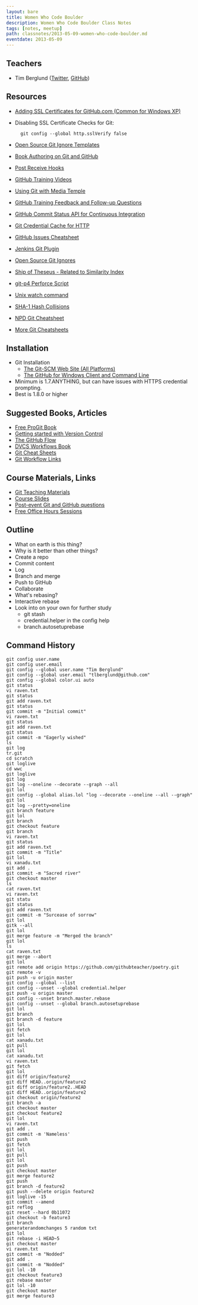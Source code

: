 ```yaml
---
layout: bare
title: Women Who Code Boulder
description: Women Who Code Boulder Class Notes
tags: [notes, meetup]
path: classnotes/2013-05-09-women-who-code-boulder.md
eventdate: 2013-05-09
---
```


## Teachers
* Tim Berglund ([Twitter](http://twitter.com/tlberglund), [GitHub](https://github.com/tlberglund))

## Resources

* [Adding SSL Certificates for GitHub.com (Common for Windows XP)](http://stackoverflow.com/questions/3777075/https-github-access/4454754#4454754)
* Disabling SSL Certificate Checks for Git:

        git config --global http.sslVerify false
* [Open Source Git Ignore Templates](https://github.com/github/gitignore)
* [Book Authoring on Git and GitHub](http://teach.github.com/articles/book-authoring-using-git-and-github/)
* [Post Receive Hooks](https://help.github.com/articles/post-receive-hooks)
* [GitHub Training Videos](http://training.github.com/resources/videos/)
* [Using Git with Media Temple](http://carl-topham.com/theblog/post/using-git-media-temple/)
* [GitHub Training Feedback and Follow-up Questions](https://github.com/githubtraining/feedback/issues?state=open)
* [GitHub Commit Status API for Continuous Integration](https://github.com/blog/1227-commit-status-api)
* [Git Credential Cache for HTTP](http://teach.github.com/articles/lesson-git-credential-cache/)
* [GitHub Issues Cheatsheet](http://teach.github.com/articles/github-issues-cheatsheet/)
* [Jenkins Git Plugin](https://wiki.jenkins-ci.org/display/JENKINS/Git+Plugin)
* [Open Source Git Ignores](https://github.com/github/gitignore)
* [Ship of Theseus - Related to Similarity Index](http://en.wikipedia.org/wiki/Ship_of_Theseus)
* [git-p4 Perforce Script](http://kb.perforce.com/article/1417/git-p4)
* [Unix watch command](http://en.wikipedia.org/wiki/Watch_(Unix))
* [SHA-1 Hash Collisions](http://git-scm.com/book/ch6-1.html#A-SHORT-NOTE-ABOUT-SHA-1)
* [NPD Git Cheatsheet](http://ndpsoftware.com/git-cheatsheet.html)
* [More Git Cheatsheets](http://teach.github.com/articles/git-cheatsheets/)

## Installation
* Git Installation
    * [The Git-SCM Web Site (All Platforms)](http://git-scm.com)
    * [The GitHub for Windows Client and Command Line](http://windows.github.com)
* Minimum is 1.7.ANYTHING, but can have issues with HTTPS credential prompting.
* Best is 1.8.0 or higher

## Suggested Books, Articles
* [Free ProGit Book](http://git-scm.com/book)
* [Getting started with Version Control](http://teach.github.com/articles/lesson-new-to-version-control/)
* [The GitHub Flow](http://scottchacon.com/2011/08/31/github-flow.html)
* [DVCS Workflows Book](https://github.com/zkessin/dvcs-workflows)
* [Git Cheat Sheets](http://teach.github.com/articles/git-cheatsheets/)
* [Git Workflow Links](https://pinboard.in/u:matthew.mccullough/t:git+workflow)

## Course Materials, Links
* [Git Teaching Materials](http://teach.github.com)
* [Course Slides](http://teach.github.com/articles/course-slides/)
* [Post-event Git and GitHub questions](https://github.com/githubtraining/feedback/)
* [Free Office Hours Sessions](http://training.github.com/web/free-classes/)

## Outline

* What on earth is this thing?
* Why is it better than other things?
* Create a repo
* Commit content
* Log
* Branch and merge
* Push to GitHub
* Collaborate
* What's rebasing?
* Interactive rebase
* Look into on your own for further study
  * git stash
  * credential.helper in the config help
  * branch.autosetuprebase
  

## Command History

    git config user.name
    git config user.email
    git config --global user.name "Tim Berglund"
    git config --global user.email "tlberglund@github.com"
    git config --global color.ui auto
    git status
    vi raven.txt
    git status
    git add raven.txt
    git status
    git commit -m "Initial commit"
    vi raven.txt
    git status
    git add raven.txt
    git status
    git commit -m "Eagerly wished"
    ls
    git log
    tr.git
    cd scratch
    git loglive
    cd wwc
    git loglive
    git log
    git log --oneline --decorate --graph --all
    git lol
    git config --global alias.lol "log --decorate --oneline --all --graph"
    git lol
    git log --pretty=oneline
    git branch feature
    git lol
    git branch
    git checkout feature
    git branch
    vi raven.txt
    git status
    git add raven.txt
    git commit -m "Title"
    git lol
    vi xanadu.txt
    git add .
    git commit -m "Sacred river"
    git checkout master
    ls
    cat raven.txt
    vi raven.txt
    git statu
    git status
    git add raven.txt
    git commit -m "Surcease of sorrow"
    git lol
    gitk --all
    git lol
    git merge feature -m "Merged the branch"
    git lol
    ls
    cat raven.txt
    git merge --abort
    git lol
    git remote add origin https://github.com/githubteacher/poetry.git
    git remote -v
    git push -u origin master
    git config --global --list
    git config --unset --global credential.helper
    git push -u origin master
    git config --unset branch.master.rebase
    git config --unset --global branch.autosetuprebase
    git lol
    git branch
    git branch -d feature
    git lol
    git fetch
    git lol
    cat xanadu.txt
    git pull
    git lol
    cat xanadu.txt
    vi raven.txt
    git fetch
    git lol
    git diff origin/feature2
    git diff HEAD..origin/feature2
    git diff origin/feature2..HEAD
    git diff HEAD..origin/feature2
    git checkout origin/feature2
    git branch -a
    git checkout master
    git checkout feature2
    git lol
    vi raven.txt
    git add .
    git commit -m 'Nameless'
    git push
    git fetch
    git lol
    git pull
    git lol
    git push
    git checkout master
    git merge feature2
    git push
    git branch -d feature2
    git push --delete origin feature2
    git loglive -15
    git commit --amend
    git reflog
    git reset --hard 0b11072
    git checkout -b feature3
    git branch
    generaterandomchanges 5 random txt
    git lol
    git rebase -i HEAD~5
    git checkout master
    vi raven.txt
    git commit -m "Nodded"
    git add .
    git commit -m "Nodded"
    git lol -10
    git checkout feature3
    git rebase master
    git lol -10
    git checkout master
    git merge feature3

